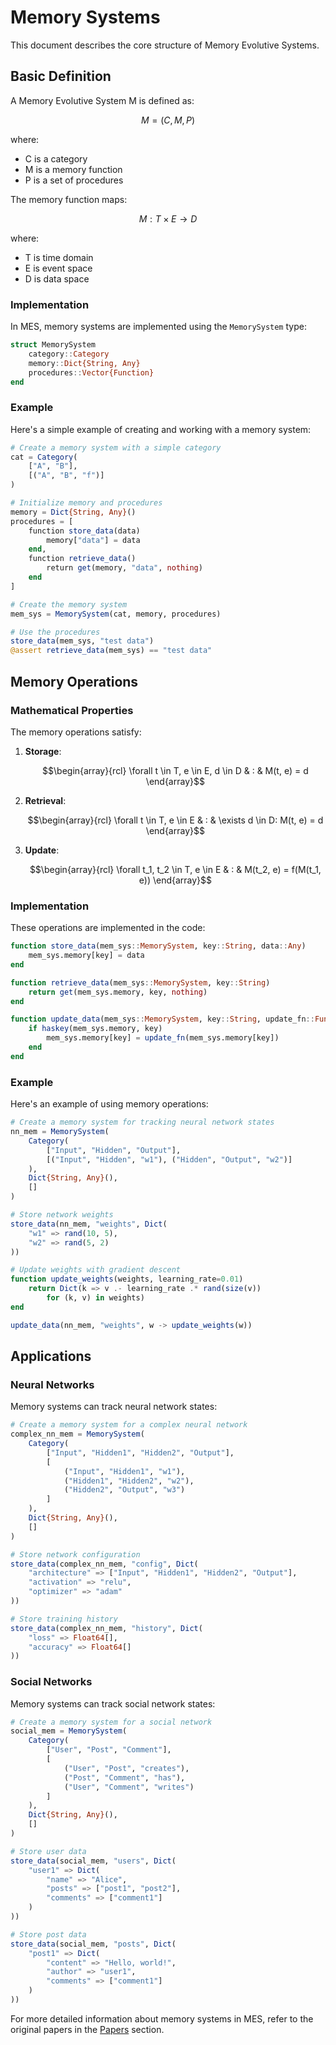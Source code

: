 # Memory Systems

This document describes the core structure of Memory Evolutive Systems.

## Basic Definition

A Memory Evolutive System M is defined as:

```math
M = (C, M, P)
```

where:
- C is a category
- M is a memory function
- P is a set of procedures

The memory function maps:
```math
M: T \times E \to D
```
where:
- T is time domain
- E is event space
- D is data space

### Implementation
In MES, memory systems are implemented using the `MemorySystem` type:

```julia
struct MemorySystem
    category::Category
    memory::Dict{String, Any}
    procedures::Vector{Function}
end
```

### Example
Here's a simple example of creating and working with a memory system:

```julia
# Create a memory system with a simple category
cat = Category(
    ["A", "B"],
    [("A", "B", "f")]
)

# Initialize memory and procedures
memory = Dict{String, Any}()
procedures = [
    function store_data(data)
        memory["data"] = data
    end,
    function retrieve_data()
        return get(memory, "data", nothing)
    end
]

# Create the memory system
mem_sys = MemorySystem(cat, memory, procedures)

# Use the procedures
store_data(mem_sys, "test data")
@assert retrieve_data(mem_sys) == "test data"
```

## Memory Operations

### Mathematical Properties
The memory operations satisfy:

1. **Storage**:
   ```math
   \begin{array}{rcl}
   \forall t \in T, e \in E, d \in D & : & M(t, e) = d
   \end{array}
   ```

2. **Retrieval**:
   ```math
   \begin{array}{rcl}
   \forall t \in T, e \in E & : & \exists d \in D: M(t, e) = d
   \end{array}
   ```

3. **Update**:
   ```math
   \begin{array}{rcl}
   \forall t_1, t_2 \in T, e \in E & : & M(t_2, e) = f(M(t_1, e))
   \end{array}
   ```

### Implementation
These operations are implemented in the code:

```julia
function store_data(mem_sys::MemorySystem, key::String, data::Any)
    mem_sys.memory[key] = data
end

function retrieve_data(mem_sys::MemorySystem, key::String)
    return get(mem_sys.memory, key, nothing)
end

function update_data(mem_sys::MemorySystem, key::String, update_fn::Function)
    if haskey(mem_sys.memory, key)
        mem_sys.memory[key] = update_fn(mem_sys.memory[key])
    end
end
```

### Example
Here's an example of using memory operations:

```julia
# Create a memory system for tracking neural network states
nn_mem = MemorySystem(
    Category(
        ["Input", "Hidden", "Output"],
        [("Input", "Hidden", "w1"), ("Hidden", "Output", "w2")]
    ),
    Dict{String, Any}(),
    []
)

# Store network weights
store_data(nn_mem, "weights", Dict(
    "w1" => rand(10, 5),
    "w2" => rand(5, 2)
))

# Update weights with gradient descent
function update_weights(weights, learning_rate=0.01)
    return Dict(k => v .- learning_rate .* rand(size(v))
        for (k, v) in weights)
end

update_data(nn_mem, "weights", w -> update_weights(w))
```

## Applications

### Neural Networks
Memory systems can track neural network states:

```julia
# Create a memory system for a complex neural network
complex_nn_mem = MemorySystem(
    Category(
        ["Input", "Hidden1", "Hidden2", "Output"],
        [
            ("Input", "Hidden1", "w1"),
            ("Hidden1", "Hidden2", "w2"),
            ("Hidden2", "Output", "w3")
        ]
    ),
    Dict{String, Any}(),
    []
)

# Store network configuration
store_data(complex_nn_mem, "config", Dict(
    "architecture" => ["Input", "Hidden1", "Hidden2", "Output"],
    "activation" => "relu",
    "optimizer" => "adam"
))

# Store training history
store_data(complex_nn_mem, "history", Dict(
    "loss" => Float64[],
    "accuracy" => Float64[]
))
```

### Social Networks
Memory systems can track social network states:

```julia
# Create a memory system for a social network
social_mem = MemorySystem(
    Category(
        ["User", "Post", "Comment"],
        [
            ("User", "Post", "creates"),
            ("Post", "Comment", "has"),
            ("User", "Comment", "writes")
        ]
    ),
    Dict{String, Any}(),
    []
)

# Store user data
store_data(social_mem, "users", Dict(
    "user1" => Dict(
        "name" => "Alice",
        "posts" => ["post1", "post2"],
        "comments" => ["comment1"]
    )
))

# Store post data
store_data(social_mem, "posts", Dict(
    "post1" => Dict(
        "content" => "Hello, world!",
        "author" => "user1",
        "comments" => ["comment1"]
    )
))
```

For more detailed information about memory systems in MES, refer to the original papers in the [Papers](../papers/mes/mes-summary.md) section. 